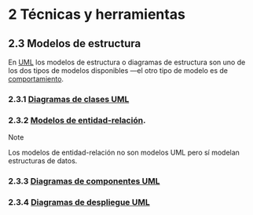 # 2 Técnicas y herramientas

## 2.3 Modelos de estructura

En [UML](https://www.uml.org) los modelos de estructura o diagramas de
estructura son uno de los dos tipos de modelos disponibles —el otro tipo de
modelo es de [comportamiento](../2_04_.Modelos_de_comportamiento/2_04_.Modelos_de_comportamiento.md).

### 2.3.1 [Diagramas de clases UML](./2_03_01_Diagramas_de_clases_UML.md)

### 2.3.2 [Modelos de entidad-relación](./2_03_02_Modelos_de_entidad_relacion.md).

> [!NOTE]
> Los modelos de entidad-relación no son modelos UML pero sí modelan
> estructuras de datos.

### 2.3.3 [Diagramas de componentes UML](./2_03_03_Diagramas_de_componentes_UML.md)

### 2.3.4 [Diagramas de despliegue UML](./2_03_04_Diagramas_de_despliegue_UML.md)

